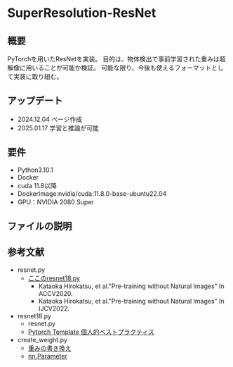 # SuperResolution-ResNet
## 概要
PyTorchを用いたResNetを実装。
目的は、物体検出で事前学習された重みは超解像に用いることが可能か検証。
可能な限り、今後も使えるフォーマットとして実装に取り組む。
## アップデート
- 2024.12.04 ページ作成
- 2025.01.17 学習と推論が可能
## 要件
- Python3.10.1
- Docker
- cuda 11.8以降
- DockerImage:nvidia/cuda:11.8.0-base-ubuntu22.04
- GPU：NVIDIA 2080 Super
## ファイルの説明
## 参考文献
- resnet.py
  - [ここのresnet18.py](https://github.com/hirokatsukataoka16/FractalDB-Pretrained-ResNet-PyTorch/tree/main)
    -  Kataoka Hirokatsu, et al."Pre-training without Natural Images" In ACCV2020.
    -  Kataoka Hirokatsu, et al."Pre-training without Natural Images" In IJCV2022.
- resnet18.py
  - resnet.py
  - [Pytorch Template 個人的ベストプラクティス](https://qiita.com/takubb/items/7d45ae701390912c7629)
- create_weight.py
  - [重みの書き換え](https://qiita.com/mathlive/items/d9f31f8538e20a102e14)
  - [nn.Parameter](https://pytorch.org/docs/stable/generated/torch.nn.parameter.Parameter.html)
